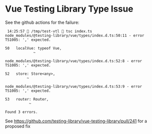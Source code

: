# Vue Testing Library Type Issue

See the github actions for the failure:

```
 14:25:57  /tmp/test-vtl  tsc index.ts
node_modules/@testing-library/vue/types/index.d.ts:50:11 - error TS1005: ',' expected.

50   localVue: typeof Vue,
             ~

node_modules/@testing-library/vue/types/index.d.ts:52:8 - error TS1005: ',' expected.

52   store: Store<any>,
          ~

node_modules/@testing-library/vue/types/index.d.ts:53:9 - error TS1005: ',' expected.

53   router: Router,
           ~

Found 3 errors.
```

See https://github.com/testing-library/vue-testing-library/pull/241 for a proposed fix
